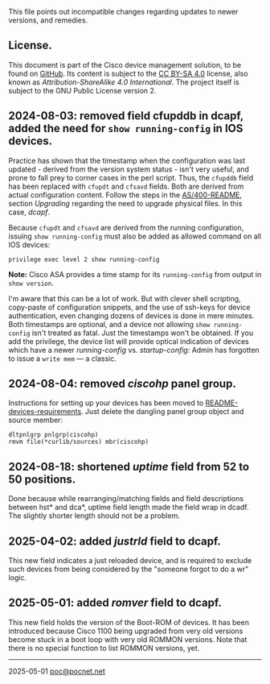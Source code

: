This file points out incompatible changes regarding updates to newer versions, and remedies.

## License.
This document is part of the Cisco device management solution, to be found on [GitHub](https://github.com/PoC-dev/cisco-erfassung). Its content is subject to the [CC BY-SA 4.0](https://creativecommons.org/licenses/by-sa/4.0/) license, also known as *Attribution-ShareAlike 4.0 International*. The project itself is subject to the GNU Public License version 2.

## 2024-08-03: removed field cfupddb in dcapf, added the need for `show running-config` in IOS devices.
Practice has shown that the timestamp when the configuration was last updated - derived from the version system status - isn't very useful, and prone to fall prey to corner cases in the perl script. Thus, the `cfupddb` field has been replaced with `cfupdt` and `cfsavd` fields. Both are derived from actual configuration content. Follow the steps in the [AS/400-README](as400/README.md#Upgrading), section *Upgrading* regarding the need to upgrade physical files. In this case, *dcapf*.

Because `cfupdt` and `cfsavd` are derived from the running configuration, issuing `show running-config` must also be added as allowed command on all IOS devices:
```
privilege exec level 2 show running-config
```

**Note:** Cisco ASA provides a time stamp for its `running-config` from output in `show version`.

I'm aware that this can be a lot of work. But with clever shell scripting, copy-paste of configuration snippets, and the use of ssh-keys for device authentication, even changing dozens of devices is done in mere minutes. Both timestamps are optional, and a device not allowing `show running-config` isn't treated as fatal. Just the timestamps won't be obtained. If you add the privilege, the device list will provide optical indication of devices which have a newer *running-config* vs. *startup-config*: Admin has forgotten to issue a `write mem` — a classic.

## 2024-08-04: removed *ciscohp* panel group.
Instructions for setting up your devices has been moved to [README-devices-requirements](linux/README-devices-requirements.md). Just delete the dangling panel group object and source member:
```
dltpnlgrp pnlgrp(ciscohp)
rmvm file(*curlib/sources) mbr(ciscohp)
```

## 2024-08-18: shortened *uptime* field from 52 to 50 positions.
Done because while rearranging/matching fields and field descriptions between hst* and dca*, uptime field length made the field wrap in dcadf. The slightly shorter length should not be a problem.

## 2025-04-02: added *justrld* field to dcapf.
This new field indicates a just reloaded device, and is required to exclude such devices from being considered by the "someone forgot to do a wr" logic.

## 2025-05-01: added *romver* field to dcapf.
This new field holds the version of the Boot-ROM of devices. It has been introduced because Cisco 1100 being upgraded from very old versions become stuck in a boot loop with very old ROMMON versions. Note that there is no special function to list ROMMON versions, yet.

----

2025-05-01 poc@pocnet.net
